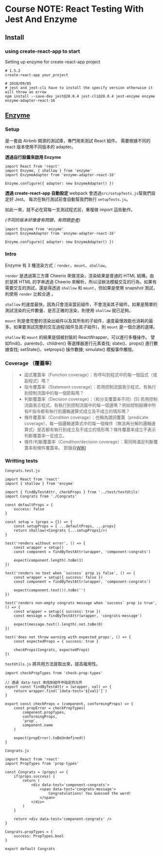 # Course NOTE: React Testing With Jest And Enzyme

## Install
### using create-react-app to start
Setting up enzyme for create-react-app project
```shell=
# 1.5.2
create-react-app your_project

# 2018/09/05
# jest and jest-cli have to install the specify version otherwise it will throw an errow
npm install --save-dev jest@20.0.4 jest-cli@20.0.4 jest-enzyme enzyme enzyme-adapter-react-16
```

## [Enzyme](https://github.com/airbnb/enzyme)
### Setup
是一套由 Airbnb 開源的測試庫，專門用來測試 React 組件。
需要根據不同的 react 版本使用不同版本的 adapter。

**透過自行設置來啟用 Enzyme**
```javascript=
import React from 'react'
import Enzyme, { shallow } from 'enzyme'
import EnzymeAdapter from 'enzyme-adapter-react-16'

Enzyme.configure({ adapter: new EnzymeAdapter() })
```

**透過 create-react-app 自動設定**
webpack 會透過`src/setupTests.js`幫我們設定好 Jest。
每次在執行測試前會自動幫我們執行 `setupTests.js`。

如此一來，就不必在寫每一支測試程式前，重複做 import 這些動作。

*(不同的版本好像會有問題，有問題[參考](https://github.com/wmonk/create-react-app-typescript/issues/185#issuecomment-404407963))*
```javascript=
import Enzyme from 'enzyme'
import EnzymeAdapter from 'enzyme-adapter-react-16'

Enzyme.configure({ adapter: new EnzymeAdapter() })
```

### Intro
Enzyme 有 3 種渲染方式：`render`、`mount`、`shallow`。

`render` 是透過第三方庫 Cheerio 來做渲染，渲染結果是普通的 HTML 結構。由於是將 HTML 的字串透過 Cheerio 來解析，所以沒辦法模擬交互的行為，如果有需要交互的測試，還是得透過 `shallow` 和 `mount`，但如果是使用 snapshot 測試，則使用 `render` 比較合適 。

`shallow` 的速度最快，因為只會渲染當前組件，不會渲染其子組件。如果是簡單的測試渲染的元件數量、是否正確的渲染，則使用 `shallow` 就已足夠。

`mount` 則是會完整的渲染出組件以及其所有的子組件，速度最慢效能也消耗的最多。如果要測試完整的交互過程(組件及其子組件)，則 `mount` 是一個合適的選擇。

`shallow` 和 `mount` 的結果是個被封裝的 ReactWrapper，可以進行多種操作。
譬如find()、parents()、children() 等選擇器進行元素查找;
state()、props() 進行數據查找;
setState()、setprops() 操作數據; 
simulate() 模擬事件觸發。

### Coverage （覆蓋率）
> * 函式覆蓋率（Function coverage）：有呼叫到程式中的每一個函式（或副程式）嗎？
> * 指令覆蓋率（Statement coverage）：若用控制流圖表示程式，有執行到控制流圖中的每一個節點嗎？
> * 判斷覆蓋率（Decision coverage）：（和分支覆蓋率不同）[5] 若用控制流圖表示程式，有執行到控制流圖中的每一個邊嗎？例如控制結構中所有IF指令都有執行到邏輯運算式成立及不成立的情形嗎？
> * 條件覆蓋率（Condition coverage）：也稱為謂詞覆蓋（predicate coverage），每一個邏輯運算式中的每一個條件（無法再分解的邏輯運算式）是否都有執行到成立及不成立的情形嗎？條件覆蓋率成立不表示判斷覆蓋率一定成立。
> * 條件/判斷覆蓋率（Condition/decision coverage）：需同時滿足判斷覆蓋率和條件覆蓋率。
> 節錄自[WIKI](https://zh.wikipedia.org/wiki/%E4%BB%A3%E7%A2%BC%E8%A6%86%E8%93%8B%E7%8E%87)


### Writting tests
`Congrats.test.js`

```javascript=
import React from 'react'
import { shallow } from 'enzyme'

import { findByTestAttr, checkProps } from '../test/testUtils'
import Congrats from './Congrats'

const defaultProps = {
    success: false
}

const setup = (props = {}) => {
    const setupProps = { ...defaultProps, ...props}
    return shallow(<Congrats {...setupProps}/>)
}

test('renders without error', () => {
    const wrapper = setup()
    const component = findByTestAttr(wrapper, 'component-congrats')

    expect(component.length).toBe(1)
})

test('renders no text when `success` prop is false', () => {
    const wrapper = setup({ success: false })
    const component = findByTestAttr(wrapper, 'component-congrats')

    expect(component.text()).toBe('')
})

test('renders non-empty congrats message when `success` prop is true', () => {
    const wrapper = setup({ success: true })
    const message = findByTestAttr(wrapper, 'congrats-message')

    expect(message.text().length).not.toBe(0)
})

test('does not throw warning with expected props', () => {
    const expectedProps = { success: true }
    
    checkProps(Congrats, expectedProps)
})
```

`testUtils.js`
將共用方法提取出來，提高複用性。
```javascript=
import checkPropTypes from 'check-prop-types'

// 透過 data-test 來找到組件中指定的元件
export const findByTestAttr = (wrapper, val) => {
    return wrapper.find(`[data-test='${val}']`)
}

export const checkProps = (component, conformingProps) => {
    const propError = checkPropTypes(
        component.propTypes,
        conformingProps,
        'prop',
        component.name
    )

    expect(propError).toBeUndefined()
}
```

`Congrats.js`
```javascript=
import React from 'react'
import PropTypes from 'prop-types'

const Congrats = (props) => {
    if(props.success) {
        return (
            <div data-test='component-congrats'>
                <span data-test='congrats-message'>
                    Congratulations! You Guessed the word!
                </span>
            </div>
        )
    }

    return <div data-test='component-congrats' />
}

Congrats.propTypes = {
    success: PropTypes.bool
}

export default Congrats
```
